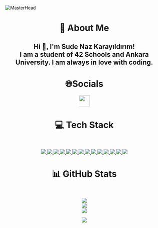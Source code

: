 ![MasterHead](https://camo.githubusercontent.com/0269a14e7cd538be31627954fcf6cd73f032ab406ad93b9f0340b738c26179a8/68747470733a2f2f63646e612e61727473746174696f6e2e636f6d2f702f6173736574732f696d616765732f696d616765732f3033352f3639332f3635362f6f726967696e616c2f6777796e6574682d62616c7563696f2d68656c6c6f2d776f726c642e6769663f31363135363432383737)


<h1 align="center">💫 About Me</h1>

<h2 align="center">Hi 👋, I'm Sude Naz Karayıldırım! <br> I am a student of 42 Schools and Ankara University. I am always in love with coding.</h2>

<h1 align="center">🌐Socials</h1>
<p align="center">
  <a href="https://instagram.com/n4zerati">
    <img src="https://img.shields.io/badge/Instagram-%23E4405F.svg?logo=Instagram&logoColor=white"  height="35">
  </a>
</p>

<h1 align="center">💻 Tech Stack</h1><br>
<p align="center">
  <a href="https://www.cprogramming.com">
    <img src="https://img.shields.io/badge/c-%2300599C.svg?style=for-the-badge&logo=c&logoColor=white"  >
  <a href="https://www.php.net">
    <img src="https://img.shields.io/badge/php-%23777BB4.svg?style=for-the-badge&logo=php&logoColor=white" >
  <a href="https://www.java.com">
    <img src="https://img.shields.io/badge/java-%23ED8B00.svg?style=for-the-badge&logo=openjdk&logoColor=white"  >
  <a href="https://html.com">
    <img src="https://img.shields.io/badge/html5-%23E34F26.svg?style=for-the-badge&logo=html5&logoColor=white"  >
  <a href="https://www.w3schools.com/css/">
    <img src="https://img.shields.io/badge/css3-%231572B6.svg?style=for-the-badge&logo=css3&logoColor=white"  >
  <a href="https://www.mysql.com">
    <img src="https://img.shields.io/badge/mysql-4479A1.svg?style=for-the-badge&logo=mysql&logoColor=white"  >
  </a>
    <a href="https://www.w3schools.com/cs/index.php">
    <img src="https://img.shields.io/badge/c%23-%23239120.svg?style=for-the-badge&logo=csharp&logoColor=white"  >
  </a>
    <a href="https://www.w3schools.com/cpp/">
    <img src="https://img.shields.io/badge/c++-%2300599C.svg?style=for-the-badge&logo=c%2B%2B&logoColor=white"  >
  </a>
    <a href="https://dart.dev/">
    <img src="https://img.shields.io/badge/dart-%230175C2.svg?style=for-the-badge&logo=dart&logoColor=white"  >
  </a>
    <a href="https://www.adobe.com/tr/products/photoshop/landpa.html?skwcid=AL!3085!3!602469521160!e!!g!!adobe%20photoshop&mv=search&mv2=paidsearch&sdid=2XBSBWBF&ef_id=Cj0KCQjwqcO_BhDaARIsACz62vNbRo-KlpXCo9Q6EoCBmUQwpIgwDW_O-CH9WEdFEm1YieyYjr6kf40aAsPoEALw_wcB:G:s&s_kwcid=AL!3085!3!602469521160!e!!g!!adobe%20photoshop!1448694214!55308397806&gad_source=1&gclid=Cj0KCQjwqcO_BhDaARIsACz62vNbRo-KlpXCo9Q6EoCBmUQwpIgwDW_O-CH9WEdFEm1YieyYjr6kf40aAsPoEALw_wcB">
    <img src="https://img.shields.io/badge/adobe%20photoshop-%2331A8FF.svg?style=for-the-badge&logo=adobe%20photoshop&logoColor=white"  >
  </a>
      <a href="https://www.adobe.com/tr/products/aftereffects/campaign/pricing.html?skwcid=AL!3085!3!602522202889!e!!g!!adobe%20after%20effects&mv=search&mv2=paidsearch&sdid=G85SYKHF&ef_id=CjwKCAjwzMi_BhACEiwAX4YZUOt-1GObUjZSw4FqvrKfYmtJ6knuPKOIcEYKrWyO9nuAgeTrC2zdqxoCztwQAvD_BwE:G:s&s_kwcid=AL!3085!3!602522202889!e!!g!!adobe%20after%20effects!1448694139!55308609486&gad_source=1&gclid=CjwKCAjwzMi_BhACEiwAX4YZUOt-1GObUjZSw4FqvrKfYmtJ6knuPKOIcEYKrWyO9nuAgeTrC2zdqxoCztwQAvD_BwE">
    <img src="https://img.shields.io/badge/Adobe%20After%20Effects-9999FF.svg?style=for-the-badge&logo=Adobe%20After%20Effects&logoColor=white"  >
  </a>
      <a href="https://www.adobe.com/tr/products/indesign/campaign/pricing.html?skwcid=AL!3085!3!697357850620!b!!g!!%2Badobe%20%2Bindesign&mv=search&mv2=paidsearch&sdid=HVQ7WXXZ&ef_id=CjwKCAjwzMi_BhACEiwAX4YZUE64GhmV-gb5U0aZA0oMFyBiLUb5XM4Nq_Vme7yWpgVBpz0CL4rwEBoC5iwQAvD_BwE:G:s&s_kwcid=AL!3085!3!697357850620!b!!g!!%2Badobe%20%2Bindesign!1448369513!59307681754&gad_source=1&gclid=CjwKCAjwzMi_BhACEiwAX4YZUE64GhmV-gb5U0aZA0oMFyBiLUb5XM4Nq_Vme7yWpgVBpz0CL4rwEBoC5iwQAvD_BwE">
    <img src="https://img.shields.io/badge/Adobe%20InDesign-49021F?style=for-the-badge&logo=adobeindesign&logoColor=FF3366"  >
  </a>
    <a href="https://www.adobe.com/tr/products/illustrator/campaign/pricing.html">
    <img src="https://img.shields.io/badge/adobe%20illustrator-%23FF9A00.svg?style=for-the-badge&logo=adobe%20illustrator&logoColor=white"  >
  </a>
     </a>
    <a href="https://flutter.dev/">
    <img src="https://img.shields.io/badge/Flutter-%2302569B.svg?style=for-the-badge&logo=Flutter&logoColor=white"  >
  </a>
</p>

<h1 align="center">📊 GitHub Stats</h1><br>
<p align="center">
    <img src="https://github-readme-stats.vercel.app/api?username=skarayil&theme=dark&hide_border=false&include_all_commits=false&count_private=false"  > <br/>
    <img src="[https://nirzak-streak-stats.vercel.app/?user=mehmetdonmezz&theme=dark&hide_border=false](https://nirzak-streak-stats.vercel.app/?user=skarayil&theme=dark&hide_border=false)" > <br/>
     <img src="https://github-readme-stats.vercel.app/api/top-langs/?username=skarayil&theme=dark&hide_border=false&include_all_commits=false&count_private=false&layout=compact"  > <br/>
</p>




<p align="center">
    <img src="https://raw.githubusercontent.com/Sutil/Sutil/2b2fad3bf54522bb30c8c170591fc68ff51b69e6/github-contribution-grid-snake2.svg" > <br/>
</p>
